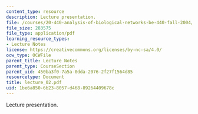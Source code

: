 ```yaml
---
content_type: resource
description: Lecture presentation.
file: /courses/20-440-analysis-of-biological-networks-be-440-fall-2004/1be6a8506b238057d46889264409678c_lecture_02.pdf
file_size: 283575
file_type: application/pdf
learning_resource_types:
- Lecture Notes
license: https://creativecommons.org/licenses/by-nc-sa/4.0/
ocw_type: OCWFile
parent_title: Lecture Notes
parent_type: CourseSection
parent_uid: 450ba3f0-7a5a-0dda-2076-2f27f1564d85
resourcetype: Document
title: lecture_02.pdf
uid: 1be6a850-6b23-8057-d468-89264409678c
---
```

Lecture presentation.